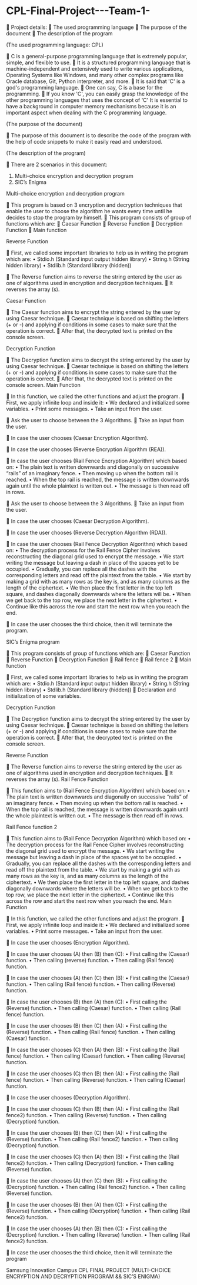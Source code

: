 # CPL-Final-Project---Team-1-
 


	Project details:
	The used programming language
	The purpose of the document
	The description of the program






(The used programming language: CPL)

	C is a general-purpose programming language that is extremely popular, simple, and flexible to use.
	It is a structured programming language that is machine-independent and extensively used to write various applications, Operating Systems like Windows, and many other complex programs like Oracle database, Git, Python interpreter, and more.
	It is said that 'C' is a god's programming language. 
	One can say, C is a base for the programming. 
	If you know 'C', you can easily grasp the knowledge of the other programming languages that uses the concept of 'C' It is essential to have a background in computer memory mechanisms because it is an important aspect when dealing with the C programming language.



 









(The purpose of the document)

	The purpose of this document is to describe the code of the program with the help of code snippets to make it easily read and understood.


 



(The description of the program)

	There are 2 scenarios in this document:
1)	Multi-choice encryption and decryption program
2)	SIC’s Enigma


Multi-choice encryption and decryption program

	This program is based on 3 encryption and decryption techniques that enable the user to choose the algorithm he wants every time until he decides to stop the program by himself.
	This program consists of group of functions which are:
	Caesar Function
	Reverse Function
	Decryption Function
	Main function



Reverse Function

 

	First, we called some important libraries to help us in writing the program which are:
•	Stdio.h (Standard input output hidden library)
•	String.h (String hidden library)
•	Stdlib.h (Standard library (hidden))

	The Reverse function aims to reverse the string entered by the user as one of algorithms used in encryption and decryption techniques.
	It reverses the array (s).


Caesar Function
 
	The Caesar function aims to encrypt the string entered by the user by using Caesar technique.
	Caesar technique is based on shifting the letters (+ or -) and applying if conditions in some cases to make sure that the operation is correct.
	After that, the decrypted text is printed on the console screen.

Decryption Function
 
	The Decryption function aims to decrypt the string entered by the user by using Caesar technique.
	Caesar technique is based on shifting the letters (+ or -) and applying if conditions in some cases to make sure that the operation is correct.
	After that, the decrypted text is printed on the console screen.
Main Function
 
	In this function, we called the other functions and adjust the program.
	First, we apply infinite loop and inside it:
•	We declared and initialized some variables.
•	Print some messages.
•	Take an input from the user.
 
	Ask the user to choose between the 3 Algorithms.
	Take an input from the user.
 
	In case the user chooses (Caesar Encryption Algorithm).
 
	In case the user chooses (Reverse Encryption Algorithm (REA)).
 
 

 
	In case the user chooses (Rail Fence Encryption Algorithm) which based on:
•	The plain text is written downwards and diagonally on successive “rails” of an imaginary fence.
•	Then moving up when the bottom rail is reached. 
•	When the top rail is reached, the message is written downwards again until the whole plaintext is written out. 
•	The message is then read off in rows.



 
	Ask the user to choose between the 3 Algorithms.
	Take an input from the user.
 
	In case the user chooses (Caesar Decryption Algorithm).
 
	In case the user chooses (Reverse Decryption Algorithm (RDA)).
 
 
 

 
	In case the user chooses (Rail Fence Decryption Algorithm) which based on:
•	The decryption process for the Rail Fence Cipher involves reconstructing the diagonal grid used to encrypt the message.
•	We start writing the message but leaving a dash in place of the spaces yet to be occupied.
•	Gradually, you can replace all the dashes with the corresponding letters and read off the plaintext from the table.
•	We start by making a grid with as many rows as the key is, and as many columns as the length of the ciphertext. 
•	We then place the first letter in the top left square, and dashes diagonally downwards where the letters will be. 
•	When we get back to the top row, we place the next letter in the ciphertext. 
•	Continue like this across the row and start the next row when you reach the end.
 
	In case the user chooses the third choice, then it will terminate the program.



SIC’s Enigma program

	This program consists of group of functions which are:
	Caesar Function
	Reverse Function
	Decryption Function
	Rail fence
	Rail fence 2
	Main function
 
	First, we called some important libraries to help us in writing the program which are:
•	Stdio.h (Standard input output hidden library)
•	String.h (String hidden library)
•	Stdlib.h (Standard library (hidden))
	Declaration and initialization of some variables.


Decryption Function
 
	The Decryption function aims to decrypt the string entered by the user by using Caesar technique.
	Caesar technique is based on shifting the letters (+ or -) and applying if conditions in some cases to make sure that the operation is correct.
	After that, the decrypted text is printed on the console screen.

Reverse Function

 
	The Reverse function aims to reverse the string entered by the user as one of algorithms used in encryption and decryption techniques.
	It reverses the array (s).
Rail Fence Function
 
 
	This function aims to (Rail Fence Encryption Algorithm) which based on:
•	The plain text is written downwards and diagonally on successive “rails” of an imaginary fence.
•	Then moving up when the bottom rail is reached. 
•	When the top rail is reached, the message is written downwards again until the whole plaintext is written out. 
•	The message is then read off in rows.



Rail Fence function 2
 
 
 
	This function aims to (Rail Fence Decryption Algorithm) which based on:
•	The decryption process for the Rail Fence Cipher involves reconstructing the diagonal grid used to encrypt the message.
•	We start writing the message but leaving a dash in place of the spaces yet to be occupied.
•	Gradually, you can replace all the dashes with the corresponding letters and read off the plaintext from the table.
•	We start by making a grid with as many rows as the key is, and as many columns as the length of the ciphertext. 
•	We then place the first letter in the top left square, and dashes diagonally downwards where the letters will be. 
•	When we get back to the top row, we place the next letter in the ciphertext. 
•	Continue like this across the row and start the next row when you reach the end.
Main Function
 
	In this function, we called the other functions and adjust the program.
	First, we apply infinite loop and inside it:
•	We declared and initialized some variables.
•	Print some messages.
•	Take an input from the user.
 
	In case the user chooses (Encryption Algorithm). 
 

	In case the user chooses (A) then (B) then (C):
•	First calling the (Caesar) function.
•	Then calling (reverse) function.
•	Then calling (Rail fence) function.
 
	In case the user chooses (A) then (C) then (B):
•	First calling the (Caesar) function.
•	Then calling (Rail fence) function.
•	Then calling (Reverse) function.


 
	In case the user chooses (B) then (A) then (C):
•	First calling the (Reverse) function.
•	Then calling (Caesar) function.
•	Then calling (Rail fence) function.

	In case the user chooses (B) then (C) then (A):
•	First calling the (Reverse) function.
•	Then calling (Rail fence) function.
•	Then calling (Caesar) function.




 
	In case the user chooses (C) then (A) then (B):
•	First calling the (Rail fence) function.
•	Then calling (Caesar) function.
•	Then calling (Reverse) function.

	In case the user chooses (C) then (B) then (A):
•	First calling the (Rail fence) function.
•	Then calling (Reverse) function.
•	Then calling (Caesar) function.




 
	In case the user chooses (Decryption Algorithm). 
 
	In case the user chooses (C) then (B) then (A):
•	First calling the (Rail fence2) function.
•	Then calling (Reverse) function.
•	Then calling (Decryption) function.

	In case the user chooses (B) then (C) then (A):
•	First calling the (Reverse) function.
•	Then calling (Rail fence2) function.
•	Then calling (Decryption) function.
 
	In case the user chooses (C) then (A) then (B):
•	First calling the (Rail fence2) function.
•	Then calling (Decryption) function.
•	Then calling (Reverse) function.

	In case the user chooses (A) then (C) then (B):
•	First calling the (Decryption) function.
•	Then calling (Rail fence2) function.
•	Then calling (Reverse) function.
 
	In case the user chooses (B) then (A) then (C):
•	First calling the (Reverse) function.
•	Then calling (Decryption) function.
•	Then calling (Rail fence2) function.

	In case the user chooses (A) then (B) then (C):
•	First calling the (Decryption) function.
•	Then calling (Reverse) function.
•	Then calling (Rail fence2) function.
 
	In case the user chooses the third choice, then it will terminate the program













Samsung Innovation Campus
CPL
FINAL PROJECT
(MULTI-CHOICE ENCRYPTION AND DECRYPTION PROGRAM && SIC’S ENIGMA)
 
